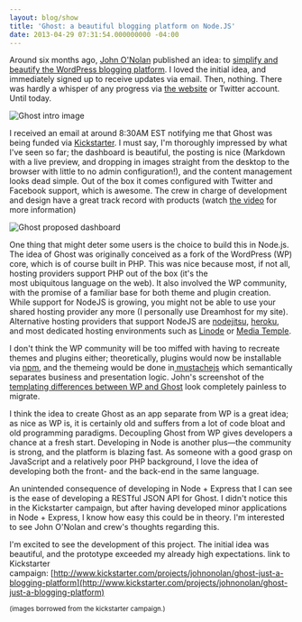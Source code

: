 ```yaml
---
layout: blog/show
title: 'Ghost: a beautiful blogging platform on Node.JS'
date: 2013-04-29 07:31:54.000000000 -04:00
---
```


Around six months ago, [John O'Nolan](http://john.onolan.org/ "John O Nolan") published an idea: to [simplify and beautify the WordPress blogging platform](http://john.onolan.org/ghost/ "Ghost - the idea"). I loved the initial idea, and immediately signed up to receive updates via email. Then, nothing. There was hardly a whisper of any progress via [the website](http://tryghost.org/ "Try Ghost") or Twitter account. Until today.

![Ghost intro image](http://res.cloudinary.com/dstrunk/image/upload/v1414083575/main1-624x286_hyeccf.jpg)

I received an email at around 8:30AM EST notifying me that Ghost was being funded via [Kickstarter](http://www.kickstarter.com/projects/johnonolan/ghost-just-a-blogging-platform "Kickstarter: Ghost: Just a Blogging Platform"). I must say, I'm thoroughly impressed by what I've seen so far; the dashboard is beautiful, the posting is nice (Markdown with a live preview, and dropping in images straight from the desktop to the browser with little to no admin configuration!), and the content management looks dead simple. Out of the box it comes configured with Twitter and Facebook support, which is awesome. The crew in charge of development and design have a great track record with products (watch [the video](http://kck.st/ZKpHXr) for more information)

![Ghost proposed dashboard](http://res.cloudinary.com/dstrunk/image/upload/v1414083574/53cb7cffa27c89a43bc91b40f604f7e2_large_a4s5v9.jpg)

One thing that might deter some users is the choice to build this in Node.js. The idea of Ghost was originally conceived as a fork of the WordPress (WP) core, which is of course built in PHP. This was nice because most, if not all, hosting providers support PHP out of the box (it's the most ubiquitous language on the web). It also involved the WP community, with the promise of a familiar base for both theme and plugin creation. While support for NodeJS is growing, you might not be able to use your shared hosting provider any more (I personally use Dreamhost for my site). Alternative hosting providers that support NodeJS are [nodejitsu](https://www.nodejitsu.com/ "nodejitsu"), [heroku](https://www.heroku.com/ "Heroku"), and most dedicated hosting environments such as [Linode](https://www.linode.com/ "Linode") or [Media Temple](https://www.mediatemple.net/ "mediatemple").

I don't think the WP community will be too miffed with having to recreate themes and plugins either; theoretically, plugins would now be installable via [npm](https://npmjs.org/ "NPM"), and the themeing would be done in[ mustachejs](http://mustache.github.io/ "mustache") which semantically separates business and presentation logic. John's screenshot of the [templating differences between WP and Ghost](http://cl.ly/OXhm) look completely painless to migrate.

I think the idea to create Ghost as an app separate from WP is a great idea; as nice as WP is, it is certainly old and suffers from a lot of code bloat and old programming paradigms. Decoupling Ghost from WP gives developers a chance at a fresh start. Developing in Node is another plus—the community is strong, and the platform is blazing fast. As someone with a good grasp on JavaScript and a relatively poor PHP background, I love the idea of developing both the front- and the back-end in the same language.

An unintended consequence of developing in Node + Express that I can see is the ease of developing a RESTful JSON API for Ghost. I didn't notice this in the Kickstarter campaign, but after having developed minor applications in Node + Express, I know how easy this could be in theory. I'm interested to see John O'Nolan and crew's thoughts regarding this.

I'm excited to see the development of this project. The initial idea was beautiful, and the prototype exceeded my already high expectations. link to Kickstarter campaign: [http://www.kickstarter.com/projects/johnonolan/ghost-just-a-blogging-platform](http://www.kickstarter.com/projects/johnonolan/ghost-just-a-blogging-platform)

<small>(images borrowed from the kickstarter campaign.)</small>
